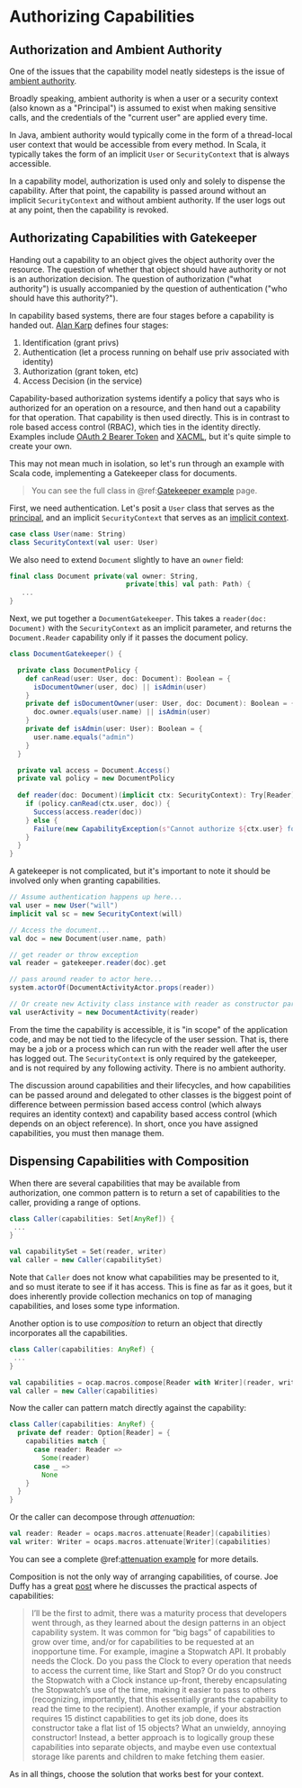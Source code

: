 # Authorizing Capabilities

## Authorization and Ambient Authority

One of the issues that the capability model neatly sidesteps is the issue of [ambient authority](https://en.wikipedia.org/wiki/Ambient_authority).  

Broadly speaking, ambient authority is when a user or a security context (also known as a "Principal") is assumed to exist when making sensitive calls, and the credentials of the "current user" are applied every time.

In Java, ambient authority would typically come in the form of a thread-local user context that would be accessible from every method.  In Scala, it typically takes the form of an implicit `User` or `SecurityContext` that is always accessible.

In a capability model, authorization is used only and solely to dispense the capability.  After that point, the capability is passed around without an implicit `SecurityContext` and without ambient authority.  If the user logs out at any point, then the capability is revoked.

## Authorizating Capabilities with Gatekeeper

Handing out a capability to an object gives the object authority over the resource.  The question of whether that object should have authority or not is an authorization decision.  The question of authorization ("what authority") is usually accompanied by the question of authentication ("who should have this authority?").

In capability based systems, there are four stages before a capability is handed out.  [Alan Karp](https://youtu.be/XQWY9_BcSGI?t=8m40s) defines four stages:

1. Identification (grant privs)
2. Authentication (let a process running on behalf use priv associated with identity)
3. Authorization (grant token, etc)
4. Access Decision (in the service)

Capability-based authorization systems identify a policy that says who is authorized for an operation on a resource, and then hand out a capability for that operation.  That capability is then used directly.  This is in contrast to role based access control (RBAC), which ties in the identity directly.  Examples include [OAuth 2 Bearer Token](https://en.wikipedia.org/wiki/OAuth#OAuth_2.0) and [XACML](https://en.wikipedia.org/wiki/XACML), but it's quite simple to create your own.

This may not mean much in isolation, so let's run through an example with Scala code, implementing a Gatekeeper class for documents.

> You can see the full class in @ref:[Gatekeeper example](../examples/gatekeeper.md) page.

First, we need authentication.  Let's posit a `User` class that serves as the [principal](https://stackoverflow.com/a/5025140), and an implicit `SecurityContext` that serves as an [implicit context](http://www.lihaoyi.com/post/ImplicitDesignPatternsinScala.html#implicit-contexts). 

```scala
case class User(name: String)
class SecurityContext(val user: User)
```

We also need to extend `Document` slightly to have an `owner` field: 

```scala
final class Document private(val owner: String,
                             private[this] val path: Path) {
   ...
}
```

Next, we put together a `DocumentGatekeeper`.  This takes a `reader(doc: Document)` with the `SecurityContext` as an implicit parameter, and returns the `Document.Reader` capability only if it passes the document policy.

```scala
class DocumentGatekeeper() {

  private class DocumentPolicy {
    def canRead(user: User, doc: Document): Boolean = {
      isDocumentOwner(user, doc) || isAdmin(user)
    }
    private def isDocumentOwner(user: User, doc: Document): Boolean = {
      doc.owner.equals(user.name) || isAdmin(user)
    }
    private def isAdmin(user: User): Boolean = {
      user.name.equals("admin")
    }
  }

  private val access = Document.Access()
  private val policy = new DocumentPolicy
  
  def reader(doc: Document)(implicit ctx: SecurityContext): Try[Reader] = {
    if (policy.canRead(ctx.user, doc)) {
      Success(access.reader(doc))
    } else {
      Failure(new CapabilityException(s"Cannot authorize ${ctx.user} for writer to doc $doc"))
    }
  }
}
```

A gatekeeper is not complicated, but it's important to note it should be involved only when granting capabilities.

```scala
// Assume authentication happens up here...
val user = new User("will")
implicit val sc = new SecurityContext(will)

// Access the document...
val doc = new Document(user.name, path)

// get reader or throw exception
val reader = gatekeeper.reader(doc).get

// pass around reader to actor here...
system.actorOf(DocumentActivityActor.props(reader))

// Or create new Activity class instance with reader as constructor parameter
val userActivity = new DocumentActivity(reader)
```

From the time the capability is accessible, it is "in scope" of the application code, and may be not tied to the lifecycle of the user session.  That is, there may be a job or a process which can run with the reader well after the user has logged out.  The `SecurityContext` is only required by the gatekeeper, and is not required by any following activity.  There is no ambient authority.

The discussion around capabilities and their lifecycles, and how capabilities can be passed around and delegated to other classes is the biggest point of difference between permission based access control (which always requires an identity context) and capability based access control (which depends on an object reference).  In short, once you have assigned capabilities, you must then manage them.

## Dispensing Capabilities with Composition

When there are several capabilities that may be available from authorization, one common pattern is to return a set of capabilities to the caller, providing a range of options.

```scala
class Caller(capabilities: Set[AnyRef]) {
 ...
}

val capabilitySet = Set(reader, writer)
val caller = new Caller(capabilitySet)
```

Note that `Caller` does not know what capabilities may be presented to it, and so must iterate to see if it has access.  This is fine as far as it goes, but it does inherently provide collection mechanics on top of managing capabilities, and loses some type information.
 
Another option is to use *composition* to return an object that directly incorporates all the capabilities.

```scala
class Caller(capabilities: AnyRef) {
 ...
}

val capabilities = ocap.macros.compose[Reader with Writer](reader, writer)
val caller = new Caller(capabilities)
```

Now the caller can pattern match directly against the capability:

```scala
class Caller(capabilities: AnyRef) {
  private def reader: Option[Reader] = {
    capabilities match {
      case reader: Reader =>
        Some(reader)
      case _ =>
        None
    }
  }
}
```

Or the caller can decompose through *attenuation*:

```scala
val reader: Reader = ocaps.macros.attenuate[Reader](capabilities)
val writer: Writer = ocaps.macros.attenuate[Writer](capabilities)
```

You can see a complete @ref:[attenuation example](../examples/attenuation.md) for more details.

Composition is not the only way of arranging capabilities, of course.  Joe Duffy has a great [post](http://joeduffyblog.com/2015/11/10/objects-as-secure-capabilities/) where he discusses the practical aspects of capabilities:

> I’ll be the first to admit, there was a maturity process that developers went through, as they learned about the design patterns in an object capability system. It was common for “big bags” of capabilities to grow over time, and/or for capabilities to be requested at an inopportune time. For example, imagine a Stopwatch API. It probably needs the Clock. Do you pass the Clock to every operation that needs to access the current time, like Start and Stop? Or do you construct the Stopwatch with a Clock instance up-front, thereby encapsulating the Stopwatch’s use of the time, making it easier to pass to others (recognizing, importantly, that this essentially grants the capability to read the time to the recipient). Another example, if your abstraction requires 15 distinct capabilities to get its job done, does its constructor take a flat list of 15 objects? What an unwieldy, annoying constructor! Instead, a better approach is to logically group these capabilities into separate objects, and maybe even use contextual storage like parents and children to make fetching them easier.

As in all things, choose the solution that works best for your context.